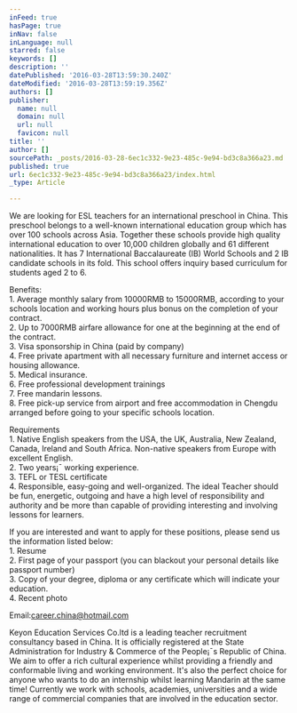 ```yaml
---
inFeed: true
hasPage: true
inNav: false
inLanguage: null
starred: false
keywords: []
description: ''
datePublished: '2016-03-28T13:59:30.240Z'
dateModified: '2016-03-28T13:59:19.356Z'
authors: []
publisher:
  name: null
  domain: null
  url: null
  favicon: null
title: ''
author: []
sourcePath: _posts/2016-03-28-6ec1c332-9e23-485c-9e94-bd3c8a366a23.md
published: true
url: 6ec1c332-9e23-485c-9e94-bd3c8a366a23/index.html
_type: Article

---
```

We are looking for ESL teachers for an international preschool in China. This preschool belongs to a well-known international education group which has over 100 schools across Asia. Together these schools provide high quality international education to over 10,000 children globally and 61 different nationalities. It has 7 International Baccalaureate (IB) World Schools and 2 IB candidate schools in its fold. This school offers inquiry based curriculum for students aged 2 to 6\.

Benefits:  
1\. Average monthly salary from 10000RMB to 15000RMB, according to your schools location and working hours plus bonus on the completion of your contract.  
2\. Up to 7000RMB airfare allowance for one at the beginning at the end of the contract.  
3\. Visa sponsorship in China (paid by company)  
4\. Free private apartment with all necessary furniture and internet access or housing allowance.  
5\. Medical insurance.  
6\. Free professional development trainings  
7\. Free mandarin lessons.  
8\. Free pick-up service from airport and free accommodation in Chengdu arranged before going to your specific schools location.

Requirements  
1\. Native English speakers from the USA, the UK, Australia, New Zealand, Canada, Ireland and South Africa. Non-native speakers from Europe with excellent English.  
2\. Two years¡¯ working experience.  
3\. TEFL or TESL certificate  
4\. Responsible, easy-going and well-organized. The ideal Teacher should be fun, energetic, outgoing and have a high level of responsibility and authority and be more than capable of providing interesting and involving lessons for learners.

If you are interested and want to apply for these positions, please send us the information listed below:  
1\. Resume  
2\. First page of your passport (you can blackout your personal details like passport number)  
3\. Copy of your degree, diploma or any certificate which will indicate your education.  
4\. Recent photo

Email:[career.china@hotmail.com][0]

Keyon Education Services Co.ltd is a leading teacher recruitment consultancy based in China. It is officially registered at the State Administration for Industry & Commerce of the People¡¯s Republic of China. We aim to offer a rich cultural experience whilst providing a friendly and conformable living and working environment. It's also the perfect choice for anyone who wants to do an internship whilst learning Mandarin at the same time! Currently we work with schools, academies, universities and a wide range of commercial companies that are involved in the education sector.

[0]: mailto:career.china@hotmail.com